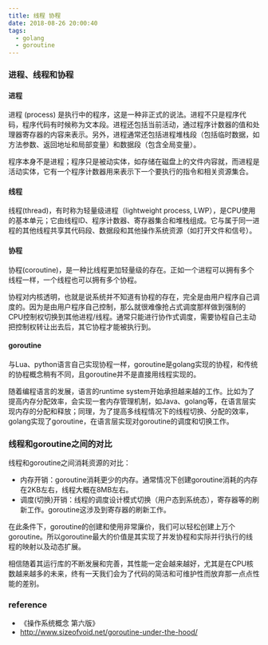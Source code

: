 ```yaml
---
title: 线程 协程
date: 2018-08-26 20:00:40
tags:
  - golang
  - goroutine
---
```


### 进程、线程和协程

#### 进程

进程 (process) 是执行中的程序，这是一种非正式的说法。进程不只是程序代码，程序代码有时候称为文本段。进程还包括当前活动，通过程序计数器的值和处理器寄存器的内容来表示。另外，进程通常还包括进程堆栈段（包括临时数据，如方法参数、返回地址和局部变量）和数据段（包含全局变量）。

程序本身不是进程；程序只是被动实体，如存储在磁盘上的文件内容就，而进程是活动实体，它有一个程序计数器用来表示下一个要执行的指令和相关资源集合。

#### 线程

线程(thread)，有时称为轻量级进程（lightweight process, LWP），是CPU使用的基本单元；它由线程ID、程序计数器、寄存器集合和堆栈组成。它与属于同一进程的其他线程共享其代码段、数据段和其他操作系统资源（如打开文件和信号）。

#### 协程

协程(coroutine)，是一种比线程更加轻量级的存在。正如一个进程可以拥有多个线程一样，一个线程也可以拥有多个协程。

协程对内核透明，也就是说系统并不知道有协程的存在，完全是由用户程序自己调度的。因为是由用户程序自己控制，那么就很难像抢占式调度那样做到强制的CPU控制权切换到其他进程/线程。通常只能进行协作式调度，需要协程自己主动把控制权转让出去后，其它协程才能被执行到。

#### goroutine

与Lua、python语言自己实现协程一样，goroutine是golang实现的协程，和传统的协程概念稍有不同，且goroutine并不是直接用线程实现的。

随着编程语言的发展，语言的runtime system开始承担越来越的工作。比如为了提高内存分配效率，会实现一套内存管理机制，如Java、golang等，在语言层实现内存的分配和释放；同理，为了提高多线程情况下的线程切换、分配的效率，golang实现了goroutine，在语言层实现对goroutine的调度和切换工作。

### 线程和goroutine之间的对比

线程和goroutine之间消耗资源的对比：
* 内存开销：goroutine消耗更少的内存。通常情况下创建goroutine消耗的内存在2KB左右，线程大概在8MB左右。
* 调度(切换)开销：线程的调度设计模式切换（用户态到系统态），寄存器等的刷新工作。goroutine这涉及到寄存器的刷新工作。

在此条件下，goroutine的创建和使用非常廉价，我们可以轻松创建上万个goroutine。所以goroutine最大的价值是其实现了并发协程和实际并行执行的线程的映射以及动态扩展。

相信随着其运行库的不断发展和完善，其性能一定会越来越好，尤其是在CPU核数越来越多的未来，终有一天我们会为了代码的简洁和可维护性而放弃那一点点性能的差别。

### reference

* 《操作系统概念 第六版》
* http://www.sizeofvoid.net/goroutine-under-the-hood/
